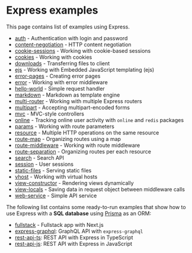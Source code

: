# Express examples

This page contains list of examples using Express.

- [auth](./auth) - Authentication with login and password
- [content-negotiation](./content-negotiation) - HTTP content negotiation
- [cookie-sessions](./cookie-sessions) - Working with cookie-based sessions
- [cookies](./cookies) - Working with cookies
- [downloads](./downloads) - Transferring files to client
- [ejs](./ejs) - Working with Embedded JavaScript templating (ejs)
- [error-pages](./error-pages) - Creating error pages
- [error](./error) - Working with error middleware
- [hello-world](./hello-world) - Simple request handler
- [markdown](./markdown) - Markdown as template engine
- [multi-router](./multi-router) - Working with multiple Express routers
- [multipart](./multipart) - Accepting multipart-encoded forms
- [mvc](./mvc) - MVC-style controllers
- [online](./online) - Tracking online user activity with `online` and `redis` packages
- [params](./params) - Working with route parameters
- [resource](./resource) - Multiple HTTP operations on the same resource
- [route-map](./route-map) - Organizing routes using a map
- [route-middleware](./route-middleware) - Working with route middleware
- [route-separation](./route-separation) - Organizing routes per each resource
- [search](./search) - Search API
- [session](./session) - User sessions
- [static-files](./static-files) - Serving static files
- [vhost](./vhost) - Working with virtual hosts
- [view-constructor](./view-constructor) - Rendering views dynamically
- [view-locals](./view-locals) - Saving data in request object between middleware calls
- [web-service](./web-service) - Simple API service

The following list contains some ready-to-run examples that show how to use Express with a **SQL database** using [Prisma](https://github.com/prisma/prisma) as an ORM:

- [fullstack](https://github.com/prisma/prisma-examples/tree/latest/typescript/rest-nextjs-express) - Fullstack app with Next.js
- [express-graphql](https://github.com/prisma/prisma-examples/tree/latest/typescript/graphql-express): GraphQL API with `express-graphql`
- [rest-api-ts](https://github.com/prisma/prisma-examples/tree/latest/typescript/rest-express): REST API with Express in TypeScript
- [rest-api-js](https://github.com/prisma/prisma-examples/tree/latest/javascript/rest-express): REST API with Express in JavaScript
